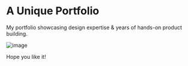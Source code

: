 # A Unique Portfolio
My portfolio showcasing design expertise &amp; years of hands-on product building. 

![image](https://github.com/user-attachments/assets/d59108ac-4555-4a8a-b9e0-ef2293c55c70)

Hope you like it!
